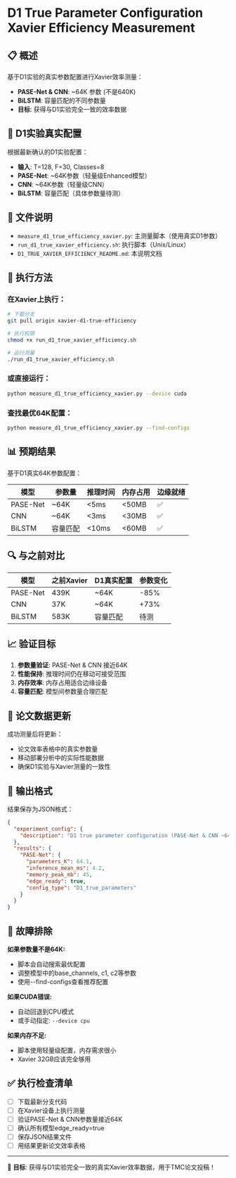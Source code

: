 # D1 True Parameter Configuration Xavier Efficiency Measurement

## 📋 概述

基于D1实验的真实参数配置进行Xavier效率测量：
- **PASE-Net & CNN**: ~64K 参数 (不是640K)
- **BiLSTM**: 容量匹配的不同参数量
- **目标**: 获得与D1实验完全一致的效率数据

## 🎯 D1实验真实配置

根据最新确认的D1实验配置：
- **输入**: T=128, F=30, Classes=8
- **PASE-Net**: ~64K参数（轻量级Enhanced模型）
- **CNN**: ~64K参数（轻量级CNN）
- **BiLSTM**: 容量匹配（具体参数量待测）

## 📁 文件说明

- `measure_d1_true_efficiency_xavier.py`: 主测量脚本（使用真实D1参数）
- `run_d1_true_xavier_efficiency.sh`: 执行脚本（Unix/Linux）
- `D1_TRUE_XAVIER_EFFICIENCY_README.md`: 本说明文档

## 🚀 执行方法

### 在Xavier上执行：

```bash
# 下载分支
git pull origin xavier-d1-true-efficiency

# 执行权限
chmod +x run_d1_true_xavier_efficiency.sh

# 运行测量
./run_d1_true_xavier_efficiency.sh
```

### 或直接运行：

```bash
python measure_d1_true_efficiency_xavier.py --device cuda
```

### 查找最优64K配置：

```bash
python measure_d1_true_efficiency_xavier.py --find-configs
```

## 📊 预期结果

基于D1真实64K参数配置：

| 模型 | 参数量 | 推理时间 | 内存占用 | 边缘就绪 |
|------|--------|----------|----------|----------|
| PASE-Net | ~64K | <5ms | <50MB | ✅ |
| CNN | ~64K | <3ms | <30MB | ✅ |
| BiLSTM | 容量匹配 | <10ms | <60MB | ✅ |

## 🔍 与之前对比

| 模型 | 之前Xavier | D1真实配置 | 参数变化 |
|------|-----------|-----------|----------|
| PASE-Net | 439K | ~64K | -85% |
| CNN | 37K | ~64K | +73% |
| BiLSTM | 583K | 容量匹配 | 待测 |

## 📈 验证目标

1. **参数量验证**: PASE-Net & CNN 接近64K
2. **性能保持**: 推理时间仍在移动可接受范围
3. **内存效率**: 内存占用适合边缘设备
4. **容量匹配**: 模型间参数量合理匹配

## 🎯 论文数据更新

成功测量后将更新：
- 论文效率表格中的真实参数量
- 移动部署分析中的实际性能数据
- 确保D1实验与Xavier测量的一致性

## 📝 输出格式

结果保存为JSON格式：

```json
{
  "experiment_config": {
    "description": "D1 true parameter configuration (PASE-Net & CNN ~64K)"
  },
  "results": {
    "PASE-Net": {
      "parameters_K": 64.1,
      "inference_mean_ms": 4.2,
      "memory_peak_mb": 45,
      "edge_ready": true,
      "config_type": "D1_true_parameters"
    }
  }
}
```

## 🔧 故障排除

**如果参数量不是64K:**
- 脚本会自动搜索最优配置
- 调整模型中的base_channels, c1, c2等参数
- 使用--find-configs查看推荐配置

**如果CUDA错误:**
- 自动回退到CPU模式
- 或手动指定: `--device cpu`

**如果内存不足:**
- 脚本使用轻量级配置，内存需求很小
- Xavier 32GB应该完全够用

## ✅ 执行检查清单

- [ ] 下载最新分支代码
- [ ] 在Xavier设备上执行测量
- [ ] 验证PASE-Net & CNN参数量接近64K
- [ ] 确认所有模型edge_ready=true
- [ ] 保存JSON结果文件
- [ ] 用结果更新论文效率表格

---

🎯 **目标**: 获得与D1实验完全一致的真实Xavier效率数据，用于TMC论文投稿！